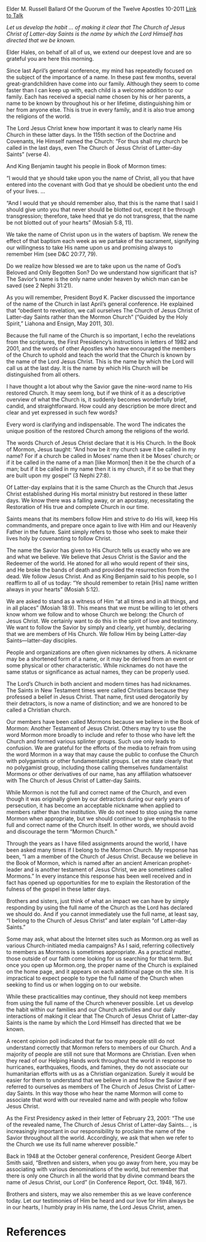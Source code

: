 Elder M. Russell Ballard
Of the Quorum of the Twelve Apostles
10-2011
[Link to Talk](https://www.churchofjesuschrist.org/study/general-conference/2011/10/the-importance-of-a-name?lang=eng)

_Let us develop the habit … of making it clear that The Church of Jesus Christ of Latter-day Saints is the name by which the Lord Himself has directed that we be known._

Elder Hales, on behalf of all of us, we extend our deepest love and are so grateful you are here this morning.

Since last April’s general conference, my mind has repeatedly focused on the subject of the importance of a name. In these past few months, several great-grandchildren have come into our family. Although they seem to come faster than I can keep up with, each child is a welcome addition to our family. Each has received a special name chosen by his or her parents, a name to be known by throughout his or her lifetime, distinguishing him or her from anyone else. This is true in every family, and it is also true among the religions of the world.

The Lord Jesus Christ knew how important it was to clearly name His Church in these latter days. In the 115th section of the Doctrine and Covenants, He Himself named the Church: “For thus shall my church be called in the last days, even The Church of Jesus Christ of Latter-day Saints” (verse 4).

And King Benjamin taught his people in Book of Mormon times:

“I would that ye should take upon you the name of Christ, all you that have entered into the covenant with God that ye should be obedient unto the end of your lives. …

“And I would that ye should remember also, that this is the name that I said I should give unto you that never should be blotted out, except it be through transgression; therefore, take heed that ye do not transgress, that the name be not blotted out of your hearts” (Mosiah 5:8, 11).

We take the name of Christ upon us in the waters of baptism. We renew the effect of that baptism each week as we partake of the sacrament, signifying our willingness to take His name upon us and promising always to remember Him (see D&C 20:77, 79).

Do we realize how blessed we are to take upon us the name of God’s Beloved and Only Begotten Son? Do we understand how significant that is? The Savior’s name is the only name under heaven by which man can be saved (see 2 Nephi 31:21).

As you will remember, President Boyd K. Packer discussed the importance of the name of the Church in last April’s general conference. He explained that “obedient to revelation, we call ourselves The Church of Jesus Christ of Latter-day Saints rather than the Mormon Church” (“Guided by the Holy Spirit,” Liahona and Ensign, May 2011, 30).

Because the full name of the Church is so important, I echo the revelations from the scriptures, the First Presidency’s instructions in letters of 1982 and 2001, and the words of other Apostles who have encouraged the members of the Church to uphold and teach the world that the Church is known by the name of the Lord Jesus Christ. This is the name by which the Lord will call us at the last day. It is the name by which His Church will be distinguished from all others.

I have thought a lot about why the Savior gave the nine-word name to His restored Church. It may seem long, but if we think of it as a descriptive overview of what the Church is, it suddenly becomes wonderfully brief, candid, and straightforward. How could any description be more direct and clear and yet expressed in such few words?

Every word is clarifying and indispensable. The word The indicates the unique position of the restored Church among the religions of the world.

The words Church of Jesus Christ declare that it is His Church. In the Book of Mormon, Jesus taught: “And how be it my church save it be called in my name? For if a church be called in Moses’ name then it be Moses’ church; or if it be called in the name of a man [like Mormon] then it be the church of a man; but if it be called in my name then it is my church, if it so be that they are built upon my gospel” (3 Nephi 27:8).

Of Latter-day explains that it is the same Church as the Church that Jesus Christ established during His mortal ministry but restored in these latter days. We know there was a falling away, or an apostasy, necessitating the Restoration of His true and complete Church in our time.

Saints means that its members follow Him and strive to do His will, keep His commandments, and prepare once again to live with Him and our Heavenly Father in the future. Saint simply refers to those who seek to make their lives holy by covenanting to follow Christ.

The name the Savior has given to His Church tells us exactly who we are and what we believe. We believe that Jesus Christ is the Savior and the Redeemer of the world. He atoned for all who would repent of their sins, and He broke the bands of death and provided the resurrection from the dead. We follow Jesus Christ. And as King Benjamin said to his people, so I reaffirm to all of us today: “Ye should remember to retain [His] name written always in your hearts” (Mosiah 5:12).

We are asked to stand as a witness of Him “at all times and in all things, and in all places” (Mosiah 18:9). This means that we must be willing to let others know whom we follow and to whose Church we belong: the Church of Jesus Christ. We certainly want to do this in the spirit of love and testimony. We want to follow the Savior by simply and clearly, yet humbly, declaring that we are members of His Church. We follow Him by being Latter-day Saints—latter-day disciples.

People and organizations are often given nicknames by others. A nickname may be a shortened form of a name, or it may be derived from an event or some physical or other characteristic. While nicknames do not have the same status or significance as actual names, they can be properly used.

The Lord’s Church in both ancient and modern times has had nicknames. The Saints in New Testament times were called Christians because they professed a belief in Jesus Christ. That name, first used derogatorily by their detractors, is now a name of distinction; and we are honored to be called a Christian church.

Our members have been called Mormons because we believe in the Book of Mormon: Another Testament of Jesus Christ. Others may try to use the word Mormon more broadly to include and refer to those who have left the Church and formed various splinter groups. Such use only leads to confusion. We are grateful for the efforts of the media to refrain from using the word Mormon in a way that may cause the public to confuse the Church with polygamists or other fundamentalist groups. Let me state clearly that no polygamist group, including those calling themselves fundamentalist Mormons or other derivatives of our name, has any affiliation whatsoever with The Church of Jesus Christ of Latter-day Saints.

While Mormon is not the full and correct name of the Church, and even though it was originally given by our detractors during our early years of persecution, it has become an acceptable nickname when applied to members rather than the institution. We do not need to stop using the name Mormon when appropriate, but we should continue to give emphasis to the full and correct name of the Church itself. In other words, we should avoid and discourage the term “Mormon Church.”

Through the years as I have filled assignments around the world, I have been asked many times if I belong to the Mormon Church. My response has been, “I am a member of the Church of Jesus Christ. Because we believe in the Book of Mormon, which is named after an ancient American prophet-leader and is another testament of Jesus Christ, we are sometimes called Mormons.” In every instance this response has been well received and in fact has opened up opportunities for me to explain the Restoration of the fulness of the gospel in these latter days.

Brothers and sisters, just think of what an impact we can have by simply responding by using the full name of the Church as the Lord has declared we should do. And if you cannot immediately use the full name, at least say, “I belong to the Church of Jesus Christ” and later explain “of Latter-day Saints.”

Some may ask, what about the Internet sites such as Mormon.org as well as various Church-initiated media campaigns? As I said, referring collectively to members as Mormons is sometimes appropriate. As a practical matter, those outside of our faith come looking for us searching for that term. But once you open up Mormon.org, the proper name of the Church is explained on the home page, and it appears on each additional page on the site. It is impractical to expect people to type the full name of the Church when seeking to find us or when logging on to our website.

While these practicalities may continue, they should not keep members from using the full name of the Church whenever possible. Let us develop the habit within our families and our Church activities and our daily interactions of making it clear that The Church of Jesus Christ of Latter-day Saints is the name by which the Lord Himself has directed that we be known.



A recent opinion poll indicated that far too many people still do not understand correctly that Mormon refers to members of our Church. And a majority of people are still not sure that Mormons are Christian. Even when they read of our Helping Hands work throughout the world in response to hurricanes, earthquakes, floods, and famines, they do not associate our humanitarian efforts with us as a Christian organization. Surely it would be easier for them to understand that we believe in and follow the Savior if we referred to ourselves as members of The Church of Jesus Christ of Latter-day Saints. In this way those who hear the name Mormon will come to associate that word with our revealed name and with people who follow Jesus Christ.

As the First Presidency asked in their letter of February 23, 2001: “The use of the revealed name, The Church of Jesus Christ of Latter-day Saints… , is increasingly important in our responsibility to proclaim the name of the Savior throughout all the world. Accordingly, we ask that when we refer to the Church we use its full name wherever possible.”

Back in 1948 at the October general conference, President George Albert Smith said, “Brethren and sisters, when you go away from here, you may be associating with various denominations of the world, but remember that there is only one Church in all the world that by divine command bears the name of Jesus Christ, our Lord” (in Conference Report, Oct. 1948, 167).

Brothers and sisters, may we also remember this as we leave conference today. Let our testimonies of Him be heard and our love for Him always be in our hearts, I humbly pray in His name, the Lord Jesus Christ, amen.

# References
